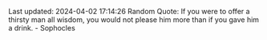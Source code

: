 Last updated: 2024-04-02 17:14:26
Random Quote: If you were to offer a thirsty man all wisdom, you would not please him more than if you gave him a drink. - Sophocles